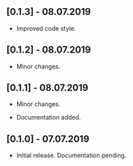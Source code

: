 ## [0.1.3] - 08.07.2019

* Improved code style.

## [0.1.2] - 08.07.2019

* Minor changes.

## [0.1.1] - 08.07.2019

* Minor changes.

* Documentation added.

## [0.1.0] - 07.07.2019

* Initial release. Documentation pending.